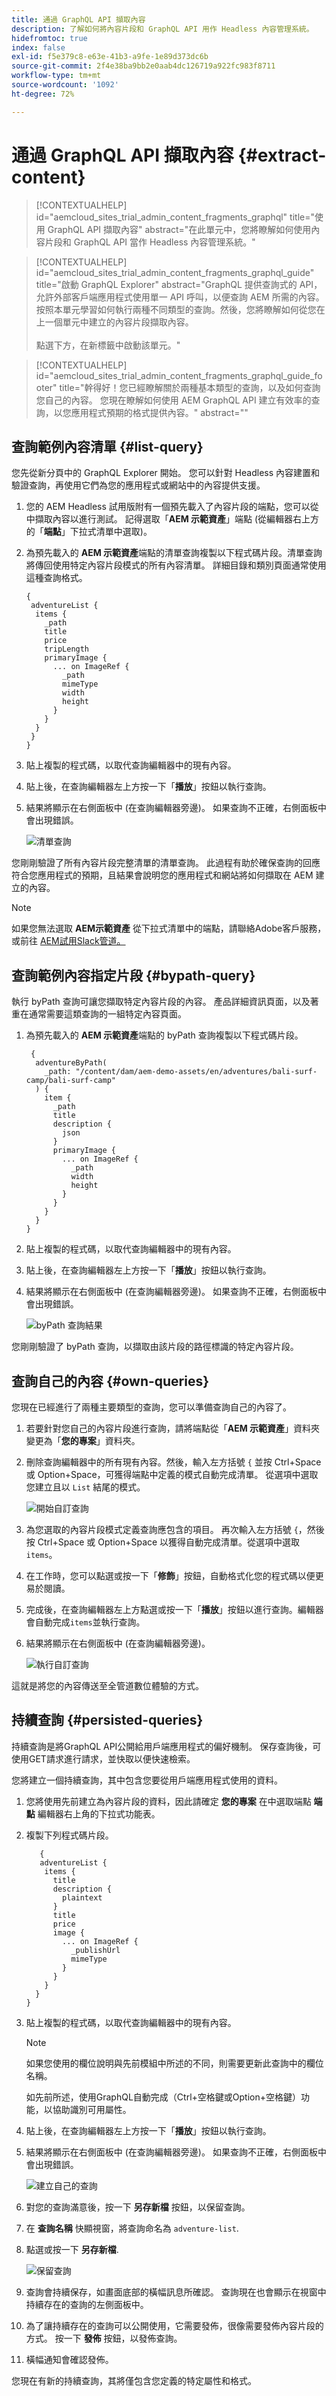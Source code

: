 ```yaml
---
title: 通過 GraphQL API 擷取內容
description: 了解如何將內容片段和 GraphQL API 用作 Headless 內容管理系統。
hidefromtoc: true
index: false
exl-id: f5e379c8-e63e-41b3-a9fe-1e89d373dc6b
source-git-commit: 2f4e38ba9bb2e0aab4dc126719a922fc983f8711
workflow-type: tm+mt
source-wordcount: '1092'
ht-degree: 72%

---
```



# 通過 GraphQL API 擷取內容 {#extract-content}

>[!CONTEXTUALHELP]
>id="aemcloud_sites_trial_admin_content_fragments_graphql"
>title="使用 GraphQL API 擷取內容"
>abstract="在此單元中，您將瞭解如何使用內容片段和 GraphQL API 當作 Headless 內容管理系統。"

>[!CONTEXTUALHELP]
>id="aemcloud_sites_trial_admin_content_fragments_graphql_guide"
>title="啟動 GraphQL Explorer"
>abstract="GraphQL 提供查詢式的 API，允許外部客戶端應用程式使用單一 API 呼叫，以便查詢 AEM 所需的內容。按照本單元學習如何執行兩種不同類型的查詢。然後，您將瞭解如何從您在上一個單元中建立的內容片段擷取內容。 <br><br>點選下方，在新標籤中啟動該單元。"

>[!CONTEXTUALHELP]
>id="aemcloud_sites_trial_admin_content_fragments_graphql_guide_footer"
>title="幹得好！您已經瞭解關於兩種基本類型的查詢，以及如何查詢您自己的內容。 您現在瞭解如何使用 AEM GraphQL API 建立有效率的查詢，以您應用程式預期的格式提供內容。"
>abstract=""

## 查詢範例內容清單 {#list-query}

您先從新分頁中的 GraphQL Explorer 開始。 您可以針對 Headless 內容建置和驗證查詢，再使用它們為您的應用程式或網站中的內容提供支援。

1. 您的 AEM Headless 試用版附有一個預先載入了內容片段的端點，您可以從中擷取內容以進行測試。 記得選取「**AEM 示範資產**」端點 (從編輯器右上方的「**端點**」下拉式清單中選取)。

1. 為預先載入的 **AEM 示範資產**&#x200B;端點的清單查詢複製以下程式碼片段。清單查詢將傳回使用特定內容片段模式的所有內容清單。 詳細目錄和類別頁面通常使用這種查詢格式。

   ```text
   {
    adventureList {
     items {
       _path
       title
       price
       tripLength
       primaryImage {
         ... on ImageRef {
           _path
           mimeType
           width
           height
         }
       }
     }
    }
   }
   ```

1. 貼上複製的程式碼，以取代查詢編輯器中的現有內容。

1. 貼上後，在查詢編輯器左上方按一下「**播放**」按鈕以執行查詢。

1. 結果將顯示在右側面板中 (在查詢編輯器旁邊)。 如果查詢不正確，右側面板中會出現錯誤。

   ![清單查詢](assets/do-not-localize/list-query-1-3-4-5.png)

您剛剛驗證了所有內容片段完整清單的清單查詢。 此過程有助於確保查詢的回應符合您應用程式的預期，且結果會說明您的應用程式和網站將如何擷取在 AEM 建立的內容。

>[!NOTE]
>
>如果您無法選取 **AEM示範資產** 從下拉式清單中的端點，請聯絡Adobe客戶服務，或前往 [AEM試用Slack管道。](https://adobe-dx-support.slack.com/)

## 查詢範例內容指定片段 {#bypath-query}

執行 byPath 查詢可讓您擷取特定內容片段的內容。 產品詳細資訊頁面，以及著重在通常需要這類查詢的一組特定內容頁面。

1. 為預先載入的 **AEM 示範資產**&#x200B;端點的 byPath 查詢複製以下程式碼片段。

   ```text
    {
     adventureByPath(
       _path: "/content/dam/aem-demo-assets/en/adventures/bali-surf-camp/bali-surf-camp"
     ) {
       item {
         _path
         title
         description {
           json
         }
         primaryImage {
           ... on ImageRef {
             _path
             width
             height
           }
         }
       }
     }
   }
   ```

1. 貼上複製的程式碼，以取代查詢編輯器中的現有內容。

1. 貼上後，在查詢編輯器左上方按一下「**播放**」按鈕以執行查詢。

1. 結果將顯示在右側面板中 (在查詢編輯器旁邊)。 如果查詢不正確，右側面板中會出現錯誤。

   ![byPath 查詢結果](assets/do-not-localize/bypath-query-2-3-4.png)

您剛剛驗證了 byPath 查詢，以擷取由該片段的路徑標識的特定內容片段。

## 查詢自己的內容 {#own-queries}

您現在已經進行了兩種主要類型的查詢，您可以準備查詢自己的內容了。

1. 若要針對您自己的內容片段進行查詢，請將端點從「**AEM 示範資產**」資料夾變更為「**您的專案**」資料夾。

1. 刪除查詢編輯器中的所有現有內容。然後，輸入左方括號 `{` 並按 Ctrl+Space 或 Option+Space，可獲得端點中定義的模式自動完成清單。 從選項中選取您建立且以 `List` 結尾的模式。

   ![開始自訂查詢](assets/do-not-localize/custom-query-1-2.png)

1. 為您選取的內容片段模式定義查詢應包含的項目。 再次輸入左方括號 `{`，然後按 Ctrl+Space 或 Option+Space 以獲得自動完成清單。從選項中選取 `items`。

1. 在工作時，您可以點選或按一下「**修飾**」按鈕，自動格式化您的程式碼以便更易於閱讀。

1. 完成後，在查詢編輯器左上方點選或按一下「**播放**」按鈕以進行查詢。編輯器會自動完成`items`並執行查詢。

1. 結果將顯示在右側面板中 (在查詢編輯器旁邊)。

   ![執行自訂查詢](assets/do-not-localize/custom-query-3-4-5-6.png)

這就是將您的內容傳送至全管道數位體驗的方式。

## 持續查詢 {#persisted-queries}

持續查詢是將GraphQL API公開給用戶端應用程式的偏好機制。 保存查詢後，可使用GET請求進行請求，並快取以便快速檢索。

您將建立一個持續查詢，其中包含您要從用戶端應用程式使用的資料。

1. 您將使用先前建立為內容片段的資料，因此請確定 **您的專案** 在中選取端點 **端點** 編輯器右上角的下拉式功能表。

1. 複製下列程式碼片段。

   ```text
      {
      adventureList {
       items {
         title
         description {
           plaintext
         }
         title
         price
         image {
           ... on ImageRef {
             _publishUrl
             mimeType
           }
         }
       }
     }
   }
   ```

1. 貼上複製的程式碼，以取代查詢編輯器中的現有內容。

   >[!NOTE]
   >
   >如果您使用的欄位說明與先前模組中所述的不同，則需要更新此查詢中的欄位名稱。
   >
   >如先前所述，使用GraphQL自動完成（Ctrl+空格鍵或Option+空格鍵）功能，以協助識別可用屬性。

1. 貼上後，在查詢編輯器左上方按一下「**播放**」按鈕以執行查詢。

1. 結果將顯示在右側面板中 (在查詢編輯器旁邊)。 如果查詢不正確，右側面板中會出現錯誤。

   ![建立自己的查詢](assets/do-not-localize/own-query.png)

1. 對您的查詢滿意後，按一下 **另存新檔** 按鈕，以保留查詢。

1. 在 **查詢名稱** 快顯視窗，將查詢命名為 `adventure-list`.

1. 點選或按一下 **另存新檔**.

   ![保留查詢](assets/do-not-localize/persist-query.png)

1. 查詢會持續保存，如畫面底部的橫幅訊息所確認。 查詢現在也會顯示在視窗中持續存在的查詢的左側面板中。

1. 為了讓持續存在的查詢可以公開使用，它需要發佈，很像需要發佈內容片段的方式。 按一下 **發佈** 按鈕，以發佈查詢。

1. 橫幅通知會確認發佈。

您現在有新的持續查詢，其將僅包含您定義的特定屬性和格式。
